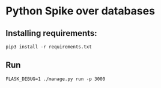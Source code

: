 # Python Spike over databases

## Installing requirements:

```pip3 install -r requirements.txt```

## Run

```FLASK_DEBUG=1 ./manage.py run -p 3000```
